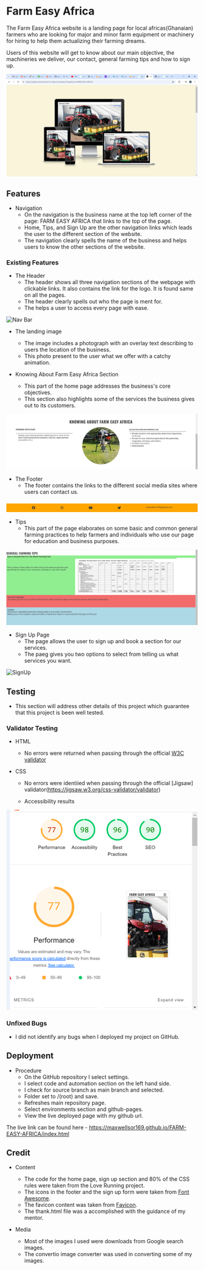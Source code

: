 # Farm Easy Africa

The Farm Easy Africa website is a landing page for local africas(Ghanaian) farmers who are looking for major and minor farm equipment or machinery for hiring to help them actualizing their farming dreams.

Users of this website will get to know about our main objective, the machineries we deliver, our contact, general farming tips and how to sign up.

![Header](docs./readme_images/Responsice.PNG)

## Features
* Navigation
    * On the navigation is the business name at the top left corner of the page: FARM EASY AFRICA that links to the top of the page.
    * Home, Tips, and Sign Up are the other navigation links which leads the user to the different section of the website.
    * The navigation clearly spells the name of the business and helps users to know the other sections of the website.

### Existing Features

 * The Header
     * The header shows all three navigation sections of the webpage with clickable links. It also contains the link for the logo. It is found same on all the pages.
     * The header clearly spells out who the page is ment for.
     * The helps a user to access every page with ease.

![Nav Bar](docs./readme_images/Nav.PNG)  

  * The landing image
    * The image includes a photograph with an overlay text describing to users the location of the business.
    * This photo present to the user what we offer with a catchy animation.

  * Knowing About Farm Easy Africa Section
    * This part of the home page addresses the business's core objectives.
    * This section also highlights some of the services the business gives out to its customers. 

![Home](docs./readme_images/home.PNG)    

 * The Footer
   * The footer contains the links to the different social media sites where users can contact us.

![Footer](docs./readme_images/footer.PNG)   

* Tips
   * This part of the page elaborates on some basic and common general farming practices to help farmers and individuals who use our page for education and business purposes.

![Tips](docs./readme_images/tips.PNG)

* Sign Up Page
    * The page allows the user to sign up and book a section for our services.
    * The paeg gives you two options to select from telling us what services you want.

![SignUp](docs./readme_images/signup.PNG)    

## Testing
  * This section will address other details of this project which guarantee that this project is been well tested.

### Validator Testing

  * HTML
     * No errors were returned when passing through the official [W3C validator](https://validator.w3.org/nu/#textarea)
  
  * CSS
     * No errors were identiied when passing through the official [Jigsaw] validator(https://jigsaw.w3.org/css-validator/validator)

    * Accessibility results

![Access](docs./readme_images/access.PNG)       

### Unfixed Bugs
  * I did not identify any bugs when I deployed my project on GitHub.

## Deployment
  * Procedure
      * On the GitHub repository I select settings.
      * I select code and automation section on the left hand side.
      * I check for source branch as main branch and selected.
      * Folder set to /(root) and save.
      * Refreshes main repository page.
      * Select environments section and github-pages.
      * View the live deployed page with my github url.

The live link can be found here - https://maxwellsor169.github.io/FARM-EASY-AFRICA/index.html   

## Credit 
  * Content 
      * The code for the home page, sign up section and 80% of the  CSS rules were taken from the Love Running project.
      * The icons in the footer and the sign up form were taken from [Font Awesome](https://fontawesome.com/).
      * The favicon content was taken from [Favicon](assets/favicon).
      * The thank.html file was a accomplished with the guidance of my mentor.


  * Media
      * Most of the images I used were downloads from Google search images. 
      * The convertio image converter was used in converting some of my images.  



